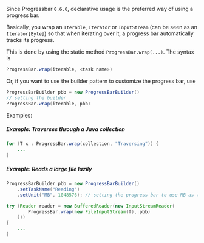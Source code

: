Since Progressbar `0.6.0`, declarative usage is the preferred way of using a progress bar.

Basically, you wrap an `Iterable`, `Iterator` or `InputStream` (can be seen as an `Iterator[Byte]`) so that when iterating over it, a progress bar automatically tracks its progress. 

This is done by using the static method `ProgressBar.wrap(...)`. The syntax is
``` java
ProgressBar.wrap(iterable, <task name>)
```
Or, if you want to use the builder pattern to customize the progress bar, use 
``` java
ProgressBarBuilder pbb = new ProgressBarBuilder()
// setting the builder
ProgressBar.wrap(iterable, pbb)
```

Examples:

##### Example: Traverses through a Java collection
``` java
for (T x : ProgressBar.wrap(collection, "Traversing")) {
    ...
}
```

##### Example: Reads a large file lazily
``` java
ProgressBarBuilder pbb = new ProgressBarBuilder()
    .setTaskName("Reading")
    .setUnit("MB", 1048576); // setting the progress bar to use MB as the unit

try (Reader reader = new BufferedReader(new InputStreamReader(
        ProgressBar.wrap(new FileInputStream(f), pbb)
    ))) 
{
    ...
}
```